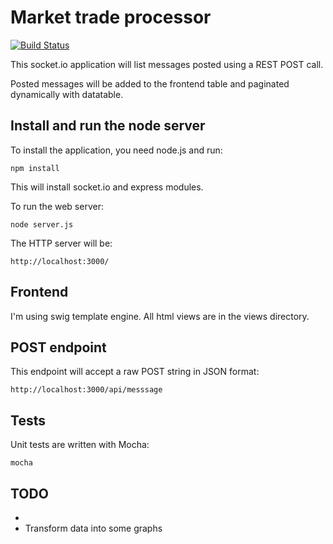 Market trade processor
=============================

[![Build Status](https://travis-ci.org/andreafiori/market-trade-processor-socketio.svg?branch=master)](https://travis-ci.org/andreafiori/market-trade-processor-socketio)

This socket.io application will list messages posted using a REST POST call.

Posted messages will be added to the frontend table and paginated dynamically with datatable.

Install and run the node server 
---------------------------------

To install the application, you need node.js and run:

	npm install

This will install socket.io and express modules.

To run the web server:

	node server.js

The HTTP server will be:

	http://localhost:3000/

Frontend
-----------------------------

I'm using swig template engine. All html views are in the views directory.

POST endpoint
-----------------------------

This endpoint will accept a raw POST string in JSON format:

	http://localhost:3000/api/messsage

Tests
-----------------------------

Unit tests are written with Mocha:

	mocha

TODO
-----------------------------

- 
- Transform data into some graphs
